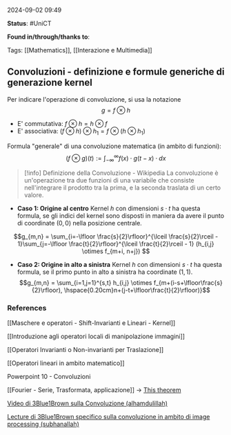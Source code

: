 2024-09-02 09:49

<b>Status</b>: #UniCT

<b>Found in/through/thanks to</b>: 

Tags: [[Mathematics]], [[Interazione e Multimedia]]

## Convoluzioni - definizione e formule generiche di generazione kernel

Per indicare l'operazione di convoluzione, si usa la notazione
$$g = f \otimes h$$
* E' commutativa: $f \otimes h = h \otimes f$
* E' associativa: $(f \otimes h) \otimes h_1 = f \otimes (h \otimes h_1)$

Formula "generale" di una convoluzione matematica (in ambito di funzioni):
$$(f\otimes g)(t) := \int_{-\infty}^{\infty}f(x) \cdot g(t-x) \cdot dx$$

>[!info] Definizione della Convoluzione - Wikipedia
>La convoluzione è un'operazione tra due funzioni di una variabile che consiste nell'integrare il prodotto tra la prima, e la seconda traslata di un certo valore. 

* **Caso 1: Origine al centro**
Kernel $h$ con dimensioni $s \cdot t$ ha questa formula, se gli indici del kernel sono disposti in maniera da avere il punto di coordinate $(0,0)$ nella posizione centrale.
 
$$g_{m,n} = \sum_{i=-\lfloor \frac{s}{2}\rfloor}^{\lceil \frac{s}{2}\rceil - 1}\sum_{j=-\lfloor \frac{t}{2}\rfloor}^{\lceil \frac{t}{2}\rceil - 1} (h_{i,j} \otimes f_{m+i, n+j}) $$
* **Caso 2: Origine in alto a sinistra**
Kernel $h$ con dimensioni $s \cdot t$ ha questa formula, se il primo punto in alto a sinistra ha coordinate $(1,1)$.
$$g_{m,n} = \sum_{i=1,j=1}^{s,t} h_{i,j} \otimes f_{m+(i-s+\lfloor\frac{s}{2}\rfloor), \hspace{0.20cm}n+(j-t+\lfloor\frac{t}{2}\rfloor)}$$


### References

[[Maschere e operatori - Shift-Invarianti e Lineari - Kernel]]

[[Introduzione agli operatori locali di manipolazione immagini]]

[[Operatori Invarianti o Non-invarianti per Traslazione]]

[[Operatori lineari in ambito matematico]]

Powerpoint 10 - Convoluzioni


[[Fourier - Serie, Trasformata, applicazione]] -> [This theorem](https://it.wikipedia.org/wiki/Teorema_di_convoluzione) 


[Video di 3Blue1Brown sulla Convoluzione (alhamdulillah)](https://www.youtube.com/watch?v=KuXjwB4LzSA)

[Lecture di 3Blue1Brown specifico sulla convoluzione in ambito di image processing (subhanallah)](https://www.youtube.com/watch?v=8rrHTtUzyZA)